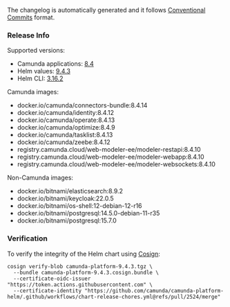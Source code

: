 The changelog is automatically generated and it follows [Conventional Commits](https://www.conventionalcommits.org/en/v1.0.0/) format.
<!-- generated by git-cliff -->
### Release Info

Supported versions:

- Camunda applications: [8.4](https://github.com/camunda/camunda-platform/releases?q=tag%3A8.4&expanded=true)
- Helm values: [9.4.3](https://artifacthub.io/packages/helm/camunda/camunda-platform/9.4.3#parameters)
- Helm CLI: [3.16.2](https://github.com/helm/helm/releases/tag/v3.16.2)

Camunda images:

- docker.io/camunda/connectors-bundle:8.4.14
- docker.io/camunda/identity:8.4.12
- docker.io/camunda/operate:8.4.13
- docker.io/camunda/optimize:8.4.9
- docker.io/camunda/tasklist:8.4.13
- docker.io/camunda/zeebe:8.4.12
- registry.camunda.cloud/web-modeler-ee/modeler-restapi:8.4.10
- registry.camunda.cloud/web-modeler-ee/modeler-webapp:8.4.10
- registry.camunda.cloud/web-modeler-ee/modeler-websockets:8.4.10

Non-Camunda images:

- docker.io/bitnami/elasticsearch:8.9.2
- docker.io/bitnami/keycloak:22.0.5
- docker.io/bitnami/os-shell:12-debian-12-r16
- docker.io/bitnami/postgresql:14.5.0-debian-11-r35
- docker.io/bitnami/postgresql:15.7.0

### Verification

To verify the integrity of the Helm chart using [Cosign](https://docs.sigstore.dev/signing/quickstart/):

```shell
cosign verify-blob camunda-platform-9.4.3.tgz \
  --bundle camunda-platform-9.4.3.cosign.bundle \
  --certificate-oidc-issuer "https://token.actions.githubusercontent.com" \
  --certificate-identity "https://github.com/camunda/camunda-platform-helm/.github/workflows/chart-release-chores.yml@refs/pull/2524/merge"
```
